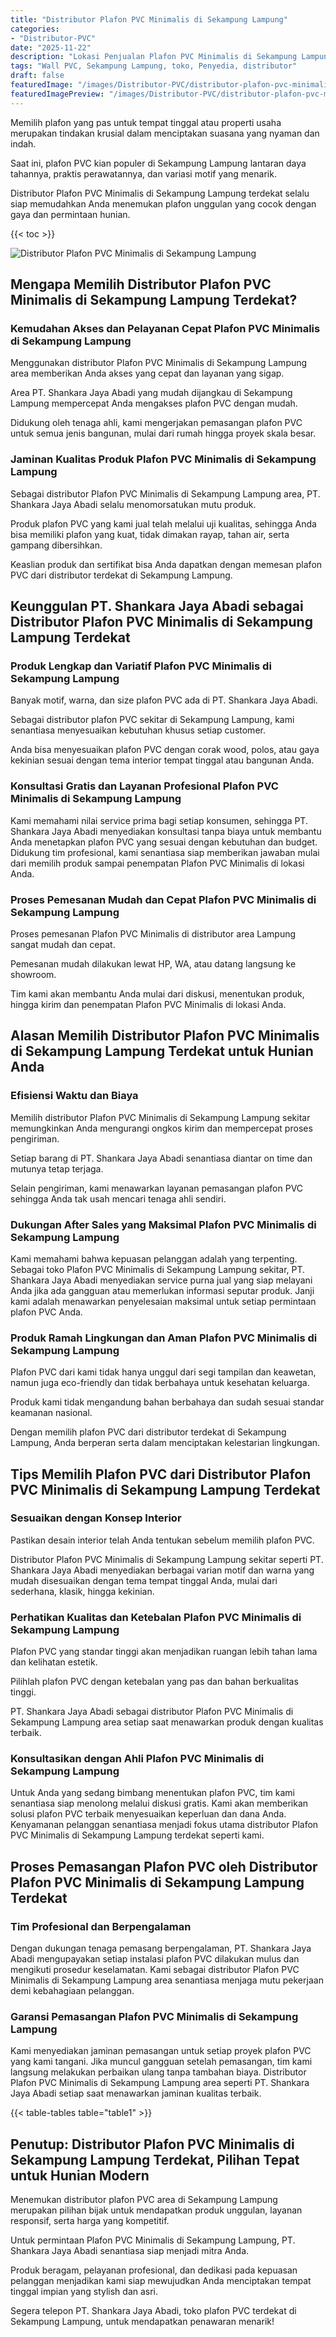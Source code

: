 ```yaml
---
title: "Distributor Plafon PVC Minimalis di Sekampung Lampung"
categories:
- "Distributor-PVC"
date: "2025-11-22"
description: "Lokasi Penjualan Plafon PVC Minimalis di Sekampung Lampung bagi tempat tinggal, perkantoran, serta ritel. Panel terbaik, variasi motif, variasi warna elegan, dengan layanan pemasangan dikerjakan oleh teknisi berpengalaman dan jaminan resmi!|Jasa penjualan Plafon PVC Minimalis di Sekampung Lampung bagi kebutuhan rumah, office, atau gerai, dengan produk terbaik dan pemasangan oleh tim berpengalaman dan garansi resmi.|Pilihan Plafon PVC Minimalis di Sekampung Lampung yang terbukti bagi tempat tinggal, office, serta toko, bersama panel terbaik dan instalasi oleh tenaga ahli profesional serta kepastian resmi.|Penjualan Plafon PVC Minimalis di Sekampung Lampung bagi rumah, perkantoran, serta gerai, beserta produk berkualitas dan instalasi ditangani oleh tenaga ahli berpengalaman, lengkap dengan garansi resmi.}"
tags: "Wall PVC, Sekampung Lampung, toko, Penyedia, distributor"
draft: false
featuredImage: "/images/Distributor-PVC/distributor-plafon-pvc-minimalis-di-sekampung-lampung.png"
featuredImagePreview: "/images/Distributor-PVC/distributor-plafon-pvc-minimalis-di-sekampung-lampung.png"
---
```


Memilih plafon yang pas untuk tempat tinggal atau properti usaha merupakan tindakan krusial dalam menciptakan suasana yang nyaman dan indah.

Saat ini, plafon PVC kian populer di Sekampung Lampung lantaran daya tahannya, praktis perawatannya, dan variasi motif yang menarik.

Distributor Plafon PVC Minimalis di Sekampung Lampung terdekat selalu siap memudahkan Anda menemukan plafon unggulan yang cocok dengan gaya dan permintaan hunian.

{{< toc >}}

![Distributor Plafon PVC Minimalis di Sekampung Lampung](/images/Distributor-PVC/Distributor-Plafon-PVC-Minimalis-di-Sekampung-Lampung.png)

## Mengapa Memilih Distributor Plafon PVC Minimalis di Sekampung Lampung Terdekat?

### Kemudahan Akses dan Pelayanan Cepat Plafon PVC Minimalis di Sekampung Lampung

Menggunakan distributor Plafon PVC Minimalis di Sekampung Lampung area memberikan Anda akses yang cepat dan layanan yang sigap.

Area PT. Shankara Jaya Abadi yang mudah dijangkau di Sekampung Lampung mempercepat Anda mengakses plafon PVC dengan mudah.

Didukung oleh tenaga ahli, kami mengerjakan pemasangan plafon PVC untuk semua jenis bangunan, mulai dari rumah hingga proyek skala besar.

### Jaminan Kualitas Produk Plafon PVC Minimalis di Sekampung Lampung

Sebagai distributor Plafon PVC Minimalis di Sekampung Lampung area, PT. Shankara Jaya Abadi selalu menomorsatukan mutu produk.

Produk plafon PVC yang kami jual telah melalui uji kualitas, sehingga Anda bisa memiliki plafon yang kuat, tidak dimakan rayap, tahan air, serta gampang dibersihkan.

Keaslian produk dan sertifikat bisa Anda dapatkan dengan memesan plafon PVC dari distributor terdekat di Sekampung Lampung.

## Keunggulan PT. Shankara Jaya Abadi sebagai Distributor Plafon PVC Minimalis di Sekampung Lampung Terdekat

### Produk Lengkap dan Variatif Plafon PVC Minimalis di Sekampung Lampung

Banyak motif, warna, dan size plafon PVC ada di PT. Shankara Jaya Abadi.

Sebagai distributor plafon PVC sekitar di Sekampung Lampung, kami senantiasa menyesuaikan kebutuhan khusus setiap customer.

Anda bisa menyesuaikan plafon PVC dengan corak wood, polos, atau gaya kekinian sesuai dengan tema interior tempat tinggal atau bangunan Anda.

### Konsultasi Gratis dan Layanan Profesional Plafon PVC Minimalis di Sekampung Lampung

Kami memahami nilai service prima bagi setiap konsumen, sehingga PT. Shankara Jaya Abadi menyediakan konsultasi tanpa biaya untuk membantu Anda menetapkan plafon PVC yang sesuai dengan kebutuhan dan budget. Didukung tim profesional, kami senantiasa siap memberikan jawaban mulai dari memilih produk sampai penempatan Plafon PVC Minimalis di lokasi Anda.

### Proses Pemesanan Mudah dan Cepat Plafon PVC Minimalis di Sekampung Lampung

Proses pemesanan Plafon PVC Minimalis di distributor area Lampung sangat mudah dan cepat.

Pemesanan mudah dilakukan lewat HP, WA, atau datang langsung ke showroom.

Tim kami akan membantu Anda mulai dari diskusi, menentukan produk, hingga kirim dan penempatan Plafon PVC Minimalis di lokasi Anda.

## Alasan Memilih Distributor Plafon PVC Minimalis di Sekampung Lampung Terdekat untuk Hunian Anda

### Efisiensi Waktu dan Biaya

Memilih distributor Plafon PVC Minimalis di Sekampung Lampung sekitar memungkinkan Anda mengurangi ongkos kirim dan mempercepat proses pengiriman.

Setiap barang di PT. Shankara Jaya Abadi senantiasa diantar on time dan mutunya tetap terjaga.

Selain pengiriman, kami menawarkan layanan pemasangan plafon PVC sehingga Anda tak usah mencari tenaga ahli sendiri.

### Dukungan After Sales yang Maksimal Plafon PVC Minimalis di Sekampung Lampung

Kami memahami bahwa kepuasan pelanggan adalah yang terpenting. Sebagai toko Plafon PVC Minimalis di Sekampung Lampung sekitar, PT. Shankara Jaya Abadi menyediakan service purna jual yang siap melayani Anda jika ada gangguan atau memerlukan informasi seputar produk. Janji kami adalah menawarkan penyelesaian maksimal untuk setiap permintaan plafon PVC Anda.

### Produk Ramah Lingkungan dan Aman Plafon PVC Minimalis di Sekampung Lampung

Plafon PVC dari kami tidak hanya unggul dari segi tampilan dan keawetan, namun juga eco-friendly dan tidak berbahaya untuk kesehatan keluarga.

Produk kami tidak mengandung bahan berbahaya dan sudah sesuai standar keamanan nasional.

Dengan memilih plafon PVC dari distributor terdekat di Sekampung Lampung, Anda berperan serta dalam menciptakan kelestarian lingkungan.

## Tips Memilih Plafon PVC dari Distributor Plafon PVC Minimalis di Sekampung Lampung Terdekat

### Sesuaikan dengan Konsep Interior

Pastikan desain interior telah Anda tentukan sebelum memilih plafon PVC.

Distributor Plafon PVC Minimalis di Sekampung Lampung sekitar seperti PT. Shankara Jaya Abadi menyediakan berbagai varian motif dan warna yang mudah disesuaikan dengan tema tempat tinggal Anda, mulai dari sederhana, klasik, hingga kekinian.

### Perhatikan Kualitas dan Ketebalan Plafon PVC Minimalis di Sekampung Lampung

Plafon PVC yang standar tinggi akan menjadikan ruangan lebih tahan lama dan kelihatan estetik.

Pilihlah plafon PVC dengan ketebalan yang pas dan bahan berkualitas tinggi.

PT. Shankara Jaya Abadi sebagai distributor Plafon PVC Minimalis di Sekampung Lampung area setiap saat menawarkan produk dengan kualitas terbaik.

### Konsultasikan dengan Ahli Plafon PVC Minimalis di Sekampung Lampung

Untuk Anda yang sedang bimbang menentukan plafon PVC, tim kami senantiasa siap menolong melalui diskusi gratis. Kami akan memberikan solusi plafon PVC terbaik menyesuaikan keperluan dan dana Anda. Kenyamanan pelanggan senantiasa menjadi fokus utama distributor Plafon PVC Minimalis di Sekampung Lampung terdekat seperti kami.

## Proses Pemasangan Plafon PVC oleh Distributor Plafon PVC Minimalis di Sekampung Lampung Terdekat

### Tim Profesional dan Berpengalaman

Dengan dukungan tenaga pemasang berpengalaman, PT. Shankara Jaya Abadi mengupayakan setiap instalasi plafon PVC dilakukan mulus dan mengikuti prosedur keselamatan. Kami sebagai distributor Plafon PVC Minimalis di Sekampung Lampung area senantiasa menjaga mutu pekerjaan demi kebahagiaan pelanggan.

### Garansi Pemasangan Plafon PVC Minimalis di Sekampung Lampung

Kami menyediakan jaminan pemasangan untuk setiap proyek plafon PVC yang kami tangani. Jika muncul gangguan setelah pemasangan, tim kami langsung melakukan perbaikan ulang tanpa tambahan biaya. Distributor Plafon PVC Minimalis di Sekampung Lampung area seperti PT. Shankara Jaya Abadi setiap saat menawarkan jaminan kualitas terbaik.

{{< table-tables table="table1" >}}

## Penutup: Distributor Plafon PVC Minimalis di Sekampung Lampung Terdekat, Pilihan Tepat untuk Hunian Modern

Menemukan distributor plafon PVC area di Sekampung Lampung merupakan pilihan bijak untuk mendapatkan produk unggulan, layanan responsif, serta harga yang kompetitif.

Untuk permintaan Plafon PVC Minimalis di Sekampung Lampung, PT. Shankara Jaya Abadi senantiasa siap menjadi mitra Anda.

Produk beragam, pelayanan profesional, dan dedikasi pada kepuasan pelanggan menjadikan kami siap mewujudkan Anda menciptakan tempat tinggal impian yang stylish dan asri.

Segera telepon PT. Shankara Jaya Abadi, toko plafon PVC terdekat di Sekampung Lampung, untuk mendapatkan penawaran menarik!
